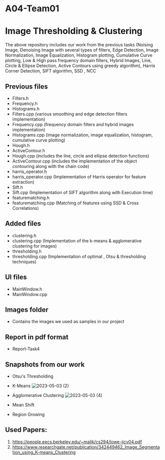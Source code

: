 # A04-Team01

# Image Thresholding & Clustering

The above repository includes our work from the previous tasks (Noising Image, Denoising Image with several types of filters, Edge Detection, Image Normalization, Image Equalization, Histogram plotting, Cumulative Curve plotting, Low & High pass frequency domain filters, Hybrid Images, Line, Circle & Ellipse Detection, Active Contours using greedy algorithm), Harris Corner Detection, SIFT algorithm, SSD , NCC

## Previous files
- Filters.h
- Frequency.h
- Histograms.h
- Filters.cpp (various smoothing and edge detection filters implementation)
- Frequency.cpp (frequency domain filters and hybrid images implementation)
- Histograms.cpp (image normalization, image equalization, histogram, cumulative curve plotting)
- Hough.h
- ActiveContour.h
- Hough.cpp (includes the line, circle and ellipse detection functions)
- ActiveContour.cpp (includes the implementation of the object contouring along with the chain code)
- harris_operator.h
- harris_operator.cpp (Implementation of Harris operator for feature extraction)
- Sift.h
- Sift.cpp (Implementation of SIFT algorithm along with Execution time)
- featurematching.h
- featurematching.cpp (Matching of features using SSD & Cross Correlations)

## Added files
- clustering.h
- clustering.cpp (Implementation of the k-means & agglomerative clustering for images)
- thresholding.h
- thresholding.cpp (Implementation of optimal , Otsu &  thresholding techniques)



## UI files
- MainWindow.h
- MainWindow.cpp

## Images folder
- Contains the images we used as samples in our project

## Report in pdf format
- Report-Task4

## Snapshots from our work

- Otsu's Thresholding


- K-Means
![2023-05-03 (2)](https://user-images.githubusercontent.com/93448764/236068108-c121bea3-13ab-44bd-8172-368064166315.png)

- Agglomerative Clustering
![2023-05-03 (4)](https://user-images.githubusercontent.com/93448764/236068145-df8299d8-ac6f-492f-a701-8904e7a9f6c6.png)


- Mean Shift

- Region Growing



## Used Papers:
1. https://people.eecs.berkeley.edu/~malik/cs294/lowe-ijcv04.pdf
2. https://www.researchgate.net/publication/342449462_Image_Segmentation_using_K-means_Clustering


